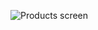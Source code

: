 ![Products screen](https://github.com/user-attachments/assets/291a873e-698a-4bee-93d7-1a28e1c67290)
